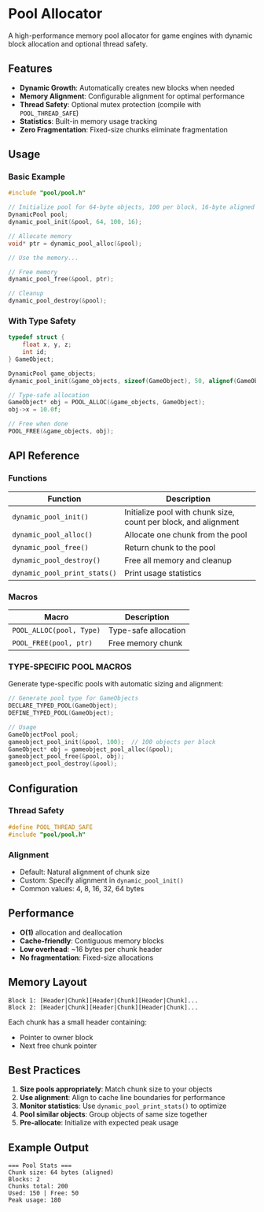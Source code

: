 # Pool Allocator

A high-performance memory pool allocator for game engines with dynamic block allocation and optional thread safety.

## Features

- **Dynamic Growth**: Automatically creates new blocks when needed
- **Memory Alignment**: Configurable alignment for optimal performance
- **Thread Safety**: Optional mutex protection (compile with `POOL_THREAD_SAFE`)
- **Statistics**: Built-in memory usage tracking
- **Zero Fragmentation**: Fixed-size chunks eliminate fragmentation

## Usage

### Basic Example

```c
#include "pool/pool.h"

// Initialize pool for 64-byte objects, 100 per block, 16-byte aligned
DynamicPool pool;
dynamic_pool_init(&pool, 64, 100, 16);

// Allocate memory
void* ptr = dynamic_pool_alloc(&pool);

// Use the memory...

// Free memory
dynamic_pool_free(&pool, ptr);

// Cleanup
dynamic_pool_destroy(&pool);
```

### With Type Safety

```c
typedef struct {
    float x, y, z;
    int id;
} GameObject;

DynamicPool game_objects;
dynamic_pool_init(&game_objects, sizeof(GameObject), 50, alignof(GameObject));

// Type-safe allocation
GameObject* obj = POOL_ALLOC(&game_objects, GameObject);
obj->x = 10.0f;

// Free when done
POOL_FREE(&game_objects, obj);
```

## API Reference

### Functions

| Function | Description |
|----------|-------------|
| `dynamic_pool_init()` | Initialize pool with chunk size, count per block, and alignment |
| `dynamic_pool_alloc()` | Allocate one chunk from the pool |
| `dynamic_pool_free()` | Return chunk to the pool |
| `dynamic_pool_destroy()` | Free all memory and cleanup |
| `dynamic_pool_print_stats()` | Print usage statistics |

### Macros

| Macro | Description |
|-------|-------------|
| `POOL_ALLOC(pool, Type)` | Type-safe allocation |
| `POOL_FREE(pool, ptr)` | Free memory chunk |

### TYPE-SPECIFIC POOL MACROS

Generate type-specific pools with automatic sizing and alignment:

```c
// Generate pool type for GameObjects
DECLARE_TYPED_POOL(GameObject);
DEFINE_TYPED_POOL(GameObject);

// Usage
GameObjectPool pool;
gameobject_pool_init(&pool, 100);  // 100 objects per block
GameObject* obj = gameobject_pool_alloc(&pool);
gameobject_pool_free(&pool, obj);
gameobject_pool_destroy(&pool);
```

## Configuration

### Thread Safety
```c
#define POOL_THREAD_SAFE
#include "pool/pool.h"
```

### Alignment
- Default: Natural alignment of chunk size
- Custom: Specify alignment in `dynamic_pool_init()`
- Common values: 4, 8, 16, 32, 64 bytes

## Performance

- **O(1)** allocation and deallocation
- **Cache-friendly**: Contiguous memory blocks
- **Low overhead**: ~16 bytes per chunk header
- **No fragmentation**: Fixed-size allocations

## Memory Layout

```
Block 1: [Header|Chunk][Header|Chunk][Header|Chunk]...
Block 2: [Header|Chunk][Header|Chunk][Header|Chunk]...
```

Each chunk has a small header containing:
- Pointer to owner block
- Next free chunk pointer

## Best Practices

1. **Size pools appropriately**: Match chunk size to your objects
2. **Use alignment**: Align to cache line boundaries for performance
3. **Monitor statistics**: Use `dynamic_pool_print_stats()` to optimize
4. **Pool similar objects**: Group objects of same size together
5. **Pre-allocate**: Initialize with expected peak usage

## Example Output

```
=== Pool Stats ===
Chunk size: 64 bytes (aligned)
Blocks: 2
Chunks total: 200
Used: 150 | Free: 50
Peak usage: 180
```